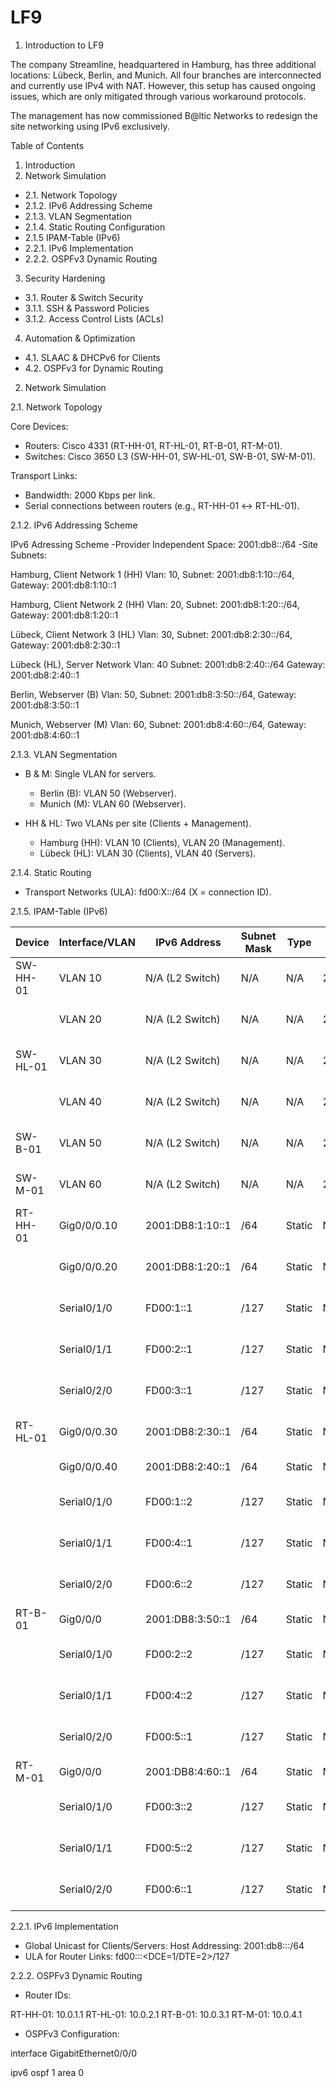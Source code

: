 # LF9
1. Introduction to LF9

The company Streamline, headquartered in Hamburg, has three additional locations: Lübeck, Berlin, and Munich. All four branches are interconnected and currently use IPv4 with NAT. However, this setup has caused ongoing issues, which are only mitigated through various workaround protocols.

The management has now commissioned B\@ltic Networks to redesign the site networking using IPv6 exclusively.

Table of Contents
1. Introduction
2. Network Simulation
  - 2.1. Network Topology
  - 2.1.2. IPv6 Addressing Scheme
  - 2.1.3. VLAN Segmentation
  - 2.1.4. Static Routing Configuration
  - 2.1.5 IPAM-Table (IPv6)
  - 2.2.1. IPv6 Implementation
  - 2.2.2. OSPFv3 Dynamic Routing
3. Security Hardening
 - 3.1. Router & Switch Security
 - 3.1.1. SSH & Password Policies
 - 3.1.2. Access Control Lists (ACLs)
4. Automation & Optimization
 - 4.1. SLAAC & DHCPv6 for Clients
 - 4.2. OSPFv3 for Dynamic Routing





2. Network Simulation

2.1. Network Topology

Core Devices:
  - Routers: Cisco 4331 (RT-HH-01, RT-HL-01, RT-B-01, RT-M-01).
  - Switches: Cisco 3650 L3 (SW-HH-01, SW-HL-01, SW-B-01, SW-M-01).

Transport Links:
  - Bandwidth: 2000 Kbps per link.
  - Serial connections between routers (e.g., RT-HH-01 ↔ RT-HL-01).
  
2.1.2. IPv6 Addressing Scheme

IPv6 Adressing Scheme
-Provider Independent Space: 2001:db8::/64
-Site Subnets:

Hamburg, Client Network 1
(HH)
Vlan: 10,
Subnet: 2001:db8:1:10::/64,
Gateway: 2001:db8:1:10::1

Hamburg, Client Network 2
(HH)
Vlan: 20,
Subnet: 2001:db8:1:20::/64,
Gateway: 2001:db8:1:20::1

Lübeck, Client Network 3
(HL)
Vlan: 30,
Subnet: 2001:db8:2:30::/64,
Gateway: 2001:db8:2:30::1

Lübeck (HL), Server Network
Vlan: 40
Subnet: 2001:db8:2:40::/64 
Gateway: 2001:db8:2:40::1

Berlin, Webserver
(B)
Vlan: 50,
Subnet: 2001:db8:3:50::/64, 
Gateway: 2001:db8:3:50::1

Munich, Webserver
(M)
Vlan: 60,
Subnet: 2001:db8:4:60::/64,
Gateway: 2001:db8:4:60::1

2.1.3. VLAN Segmentation

- B & M: Single VLAN for servers.

  - Berlin (B): VLAN 50 (Webserver).
  - Munich (M): VLAN 60 (Webserver).

- HH & HL: Two VLANs per site (Clients + Management).

  - Hamburg (HH): VLAN 10 (Clients), VLAN 20 (Management).
  - Lübeck (HL): VLAN 30 (Clients), VLAN 40 (Servers).


2.1.4. Static Routing

- Transport Networks (ULA): fd00:X::/64 (X = connection ID).

2.1.5. IPAM-Table (IPv6)

| Device    | Interface/VLAN     | IPv6 Address         | Subnet Mask | Type        | Gateway | Purpose                        |
|-----------|---------------------|-----------------------|-------------|-------------|---------|--------------------------------|
| SW-HH-01  | VLAN 10             | N/A (L2 Switch)       | N/A         | N/A         | 2001:DB8:1:10::1 | Client Access (VLAN 10)         |
|           | VLAN 20             | N/A (L2 Switch)       | N/A         | N/A         | 2001:DB8:1:20::1 | Client Access (VLAN 20)         |
| SW-HL-01  | VLAN 30             | N/A (L2 Switch)       | N/A         | N/A         | 2001:DB8:2:30::1 | Client Access (VLAN 30)         |
|           | VLAN 40             | N/A (L2 Switch)       | N/A         | N/A         | 2001:DB8:2:40::1 | Server Access (VLAN 40)         |
| SW-B-01   | VLAN 50             | N/A (L2 Switch)       | N/A         | N/A         | 2001:DB8:3:50::1 | Webserver Access (VLAN 50)      |
| SW-M-01   | VLAN 60             | N/A (L2 Switch)       | N/A         | N/A         | 2001:DB8:4:60::1 | Webserver Access (VLAN 60)      |
| RT-HH-01  | Gig0/0/0.10         | 2001:DB8:1:10::1      | /64         | Static      | N/A     | VLAN 10 (Client Net 1)         |
|           | Gig0/0/0.20         | 2001:DB8:1:20::1      | /64         | Static      | N/A     | VLAN 20 (Client Net 2)         |
|           | Serial0/1/0         | FD00:1::1             | /127        | Static      | N/A     | HH ↔ HL Transport (ULA)        |
|           | Serial0/1/1         | FD00:2::1             | /127        | Static      | N/A     | HH ↔ B Transport (ULA)         |
|           | Serial0/2/0         | FD00:3::1             | /127        | Static      | N/A     | HH ↔ M Transport (ULA)         |
| RT-HL-01  | Gig0/0/0.30         | 2001:DB8:2:30::1      | /64         | Static      | N/A     | VLAN 30 (Client Net 3)         |
|           | Gig0/0/0.40         | 2001:DB8:2:40::1      | /64         | Static      | N/A     | VLAN 40 (Server Net)           |
|           | Serial0/1/0         | FD00:1::2             | /127        | Static      | N/A     | HL ↔ HH Transport (ULA)        |
|           | Serial0/1/1         | FD00:4::1             | /127        | Static      | N/A     | HL ↔ B Transport (ULA)         |
|           | Serial0/2/0         | FD00:6::2             | /127        | Static      | N/A     | HL ↔ M Transport (ULA)         |
| RT-B-01   | Gig0/0/0            | 2001:DB8:3:50::1      | /64         | Static      | N/A     | VLAN 50 (Webserver)            |
|           | Serial0/1/0         | FD00:2::2             | /127        | Static      | N/A     | B ↔ HH Transport (ULA)         |
|           | Serial0/1/1         | FD00:4::2             | /127        | Static      | N/A     | B ↔ HL Transport (ULA)         |
|           | Serial0/2/0         | FD00:5::1             | /127        | Static      | N/A     | B ↔ M Transport (ULA)          |
| RT-M-01   | Gig0/0/0            | 2001:DB8:4:60::1      | /64         | Static      | N/A     | VLAN 60 (Webserver)            |
|           | Serial0/1/0         | FD00:3::2             | /127        | Static      | N/A     | M ↔ HH Transport (ULA)         |
|           | Serial0/1/1         | FD00:5::2             | /127        | Static      | N/A     | M ↔ B Transport (ULA)          |
|           | Serial0/2/0         | FD00:6::1             | /127        | Static      | N/A     | M ↔ HL Transport (ULA)         |






2.2.1. IPv6 Implementation

- Global Unicast for Clients/Servers:
Host Addressing: 2001:db8:<Site>:<VLAN>:<MAC-based-ID>/64
- ULA for Router Links:
fd00:<Link-ID>::<DCE=1/DTE=2>/127

2.2.2. OSPFv3 Dynamic Routing
- Router IDs:

RT-HH-01: 10.0.1.1
RT-HL-01: 10.0.2.1
RT-B-01: 10.0.3.1
RT-M-01: 10.0.4.1
- OSPFv3 Configuration:

interface GigabitEthernet0/0/0

ipv6 ospf 1 area 0
